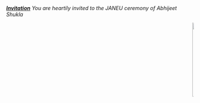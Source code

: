 
<html><body><b><u><i>Invitation</i></u></b>
  <i>You are heartily invited to the JANEU ceremony of Abhijeet Shukla</i>
  
  <marquee><img src="https://user-images.githubusercontent.com/79617246/109388285-2e76ed80-792c-11eb-96b1-d0cc3baa3d9c.jpg" width="200" height="200"><img src="https://user-images.githubusercontent.com/79617246/109388522-a72a7980-792d-11eb-83f4-93f937070fad.jpg" width="150" height="200"><img src="https://userimages.githubusercontent.com/79617246/109389462-bb24aa00-7932-11eb-93e4-260fe464f21e.jpg" width="200" height="200"><img src=""></marquee>
</body></html>
